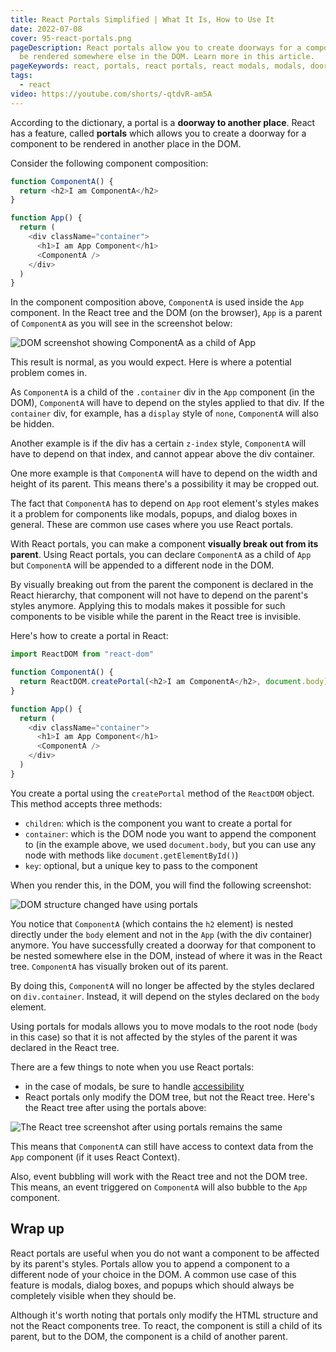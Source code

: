 ```yaml
---
title: React Portals Simplified | What It Is, How to Use It
date: 2022-07-08
cover: 95-react-portals.png
pageDescription: React portals allow you to create doorways for a component to
  be rendered somewhere else in the DOM. Learn more in this article.
pageKeywords: react, portals, react portals, react modals, modals, doorways
tags:
  - react
video: https://youtube.com/shorts/-qtdvR-am5A
---
```

According to the dictionary, a portal is a **doorway to another place**. React has a feature, called **portals** which allows you to create a doorway for a component to be rendered in another place in the DOM.

Consider the following component composition:

```js
function ComponentA() {
  return <h2>I am ComponentA</h2>
}

function App() {
  return (
    <div className="container">
      <h1>I am App Component</h1>
      <ComponentA />
    </div>
  )
}
```

In the component composition above, `ComponentA` is used inside the `App` component. In the React tree and the DOM (on the browser), `App` is a parent of `ComponentA` as you will see in the screenshot below:

![DOM screenshot showing ComponentA as a child of App](./dom-screenshot-without-portals.png)

This result is normal, as you would expect. Here is where a potential problem comes in.

As `ComponentA` is a child of the `.container` div in the `App` component (in the DOM), `ComponentA` will have to depend on the styles applied to that div. If the `container` div, for example, has a `display` style of `none`, `ComponentA` will also be hidden.

Another example is if the div has a certain `z-index` style, `ComponentA` will have to depend on that index, and cannot appear above the div container.

One more example is that `ComponentA` will have to depend on the width and height of its parent. This means there's a possibility it may be cropped out.

The fact that `ComponentA` has to depend on `App` root element's styles makes it a problem for components like modals, popups, and dialog boxes in general. These are common use cases where you use React portals.

With React portals, you can make a component **visually break out from its parent**. Using React portals, you can declare `ComponentA` as a child of `App` but `ComponentA` will be appended to a different node in the DOM.

By visually breaking out from the parent the component is declared in the React hierarchy, that component will not have to depend on the parent's styles anymore. Applying this to modals makes it possible for such components to be visible while the parent in the React tree is invisible.

Here's how to create a portal in React:

```js
import ReactDOM from "react-dom"

function ComponentA() {
  return ReactDOM.createPortal(<h2>I am ComponentA</h2>, document.body)
}

function App() {
  return (
    <div className="container">
      <h1>I am App Component</h1>
      <ComponentA />
    </div>
  )
}
```

You create a portal using the `createPortal` method of the `ReactDOM` object. This method accepts three methods:

* `children`: which is the component you want to create a portal for
* `container`: which is the DOM node you want to append the component to (in the example above, we used `document.body`, but you can use any node with methods like `document.getElementById()`)
* `key`: optional, but a unique key to pass to the component

When you render this, in the DOM, you will find the following screenshot:

![DOM structure changed have using portals](/uploads/programmer-flat-color-icon-computer-expert-man-coding-on-laptop-freelance-software-developer-at-work-person-avatar-cartoon-style-clip-art-for-mobile-app-isolated-rgb-illustration-vector.webp)

You notice that `ComponentA` (which contains the `h2` element) is nested directly under the `body` element and not in the `App` (with the div container) anymore. You have successfully created a doorway for that component to be nested somewhere else in the DOM, instead of where it was in the React tree. `ComponentA` has visually broken out of its parent.

By doing this, `ComponentA` will no longer be affected by the styles declared on `div.container`. Instead, it will depend on the styles declared on the `body` element.

Using portals for modals allows you to move modals to the root node (`body` in this case) so that it is not affected by the styles of the parent it was declared in the React tree.

There are a few things to note when you use React portals:

* in the case of modals, be sure to handle [accessibility](https://www.w3.org/WAI/ARIA/apg/example-index/dialog-modal/dialog)
* React portals only modify the DOM tree, but not the React tree. Here's the React tree after using the portals above:

![The React tree screenshot after using portals remains the same](/uploads/programmer-flat-color-icon-computer-expert-man-coding-on-laptop-freelance-software-developer-at-work-person-avatar-cartoon-style-clip-art-for-mobile-app-isolated-rgb-illustration-vector.webp)

This means that `ComponentA` can still have access to context data from the `App` component (if it uses React Context).

Also, event bubbling will work with the React tree and not the DOM tree. This means, an event triggered on `ComponentA` will also bubble to the `App` component.

## Wrap up

React portals are useful when you do not want a component to be affected by its parent's styles. Portals allow you to append a component to a different node of your choice in the DOM. A common use case of this feature is modals, dialog boxes, and popups which should always be completely visible when they should be.

Although it's worth noting that portals only modify the HTML structure and not the React components tree. To react, the component is still a child of its parent, but to the DOM, the component is a child of another parent.